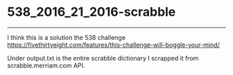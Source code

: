# 538_2016_21_2016-scrabble
---

I think this is a solution the 538 challenge https://fivethirtyeight.com/features/this-challenge-will-boggle-your-mind/

Under output.txt is the entire scrabble dictionary I scrapped it from scrabble.merriam.com API. 
